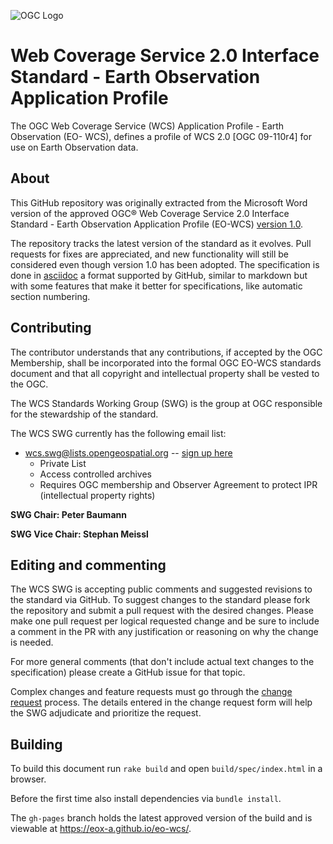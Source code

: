![OGC Logo](http://portal.opengeospatial.org/files/?artifact_id=11976&format=gif "OGC Logo")

# Web Coverage Service 2.0 Interface Standard - Earth Observation Application Profile

The OGC Web Coverage Service (WCS) Application Profile - Earth Observation (EO-
WCS), defines a profile of WCS 2.0 [OGC 09-110r4] for use on Earth Observation
data.

## About

This GitHub repository was originally extracted from the Microsoft Word version
of the approved OGC® Web Coverage Service 2.0 Interface Standard - Earth
Observation Application Profile (EO-WCS) [version
1.0](https://portal.opengeospatial.org/files/42722).

The repository tracks the latest version of the standard as it evolves. Pull
requests for fixes are appreciated, and new functionality will still be
considered even though version 1.0 has been adopted. The specification is done
in [asciidoc](http://www.methods.co.nz/asciidoc/) a format supported by GitHub,
similar to markdown but with some features that make it better for
specifications, like automatic section numbering.

## Contributing

The contributor understands that any contributions, if accepted by the OGC
Membership, shall be incorporated into the formal OGC EO-WCS standards document
and that all copyright and intellectual property shall be vested to the OGC.

The WCS Standards Working Group (SWG) is the group at OGC responsible for the
stewardship of the standard.

The WCS SWG currently has the following email list:
   - wcs.swg@lists.opengeospatial.org -- [sign up here](https://lists.opengeospatial.org/mailman/listinfo/wcs.swg)
      - Private List
      - Access controlled archives
      - Requires OGC membership and Observer Agreement to protect IPR (intellectual property rights)

**SWG Chair: Peter Baumann**

**SWG Vice Chair: Stephan Meissl**

## Editing and commenting

The WCS SWG is accepting public comments and suggested revisions to the standard
via GitHub. To suggest changes to the standard please fork the repository and
submit a pull request with the desired changes. Please make one pull request per
logical requested change and be sure to include a comment in the PR with any
justification or reasoning on why the change is needed.

For more general comments (that don't include actual text changes to the
specification) please create a GitHub issue for that topic.

Complex changes and feature requests must go through the [change
request](http://portal.opengeospatial.org/public_ogc/change_request.php)
process. The details entered in the change request form will help the SWG
adjudicate and prioritize the request.

## Building

To build this document run `rake build` and open `build/spec/index.html` in a
browser.

Before the first time also install dependencies via `bundle install`.

The `gh-pages` branch holds the latest approved version of the build and is
viewable at https://eox-a.github.io/eo-wcs/.
